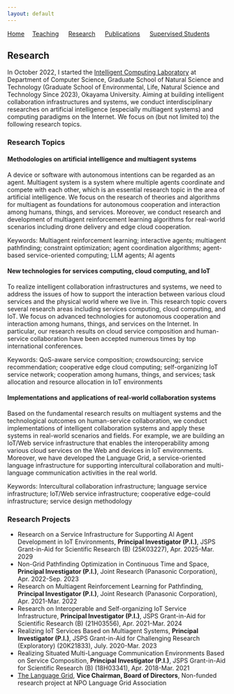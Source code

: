 ```yaml
---
layout: default
---
```


[Home](https://lindh.github.io/)&emsp; [Teaching](./teaching.html) &emsp; [Research](./research.html) &emsp; [Publications](./publication.html) &emsp; [Supervised Students](./students.html) 

## Research
In October 2022, I started the [Intelligent Computing Laboratory](https://www.ic.cs.okayama-u.ac.jp/en/) at Department of Computer Science, Graduate School of Natural Science and Technology (Graduate School of Environmental, Life, Natural Science and Technology Since 2023), Okayama University. Aiming at building intelligent collaboration infrastructures and systems, we conduct interdisciplinary researches on artificial intelligence (especially multiagent systems) and computing paradigms on the Internet. We focus on (but not limited to) the following research topics.

### Research Topics
#### Methodologies on artificial intelligence and multiagent systems
A device or software with autonomous intentions can be regarded as an agent. Multiagent system is a system where multiple agents coordinate and compete with each other, which is an essential research topic in the area of artificial intelligence. We focus on the research of theories and algorithms for multiagent as foundations for autonomous cooperation and interaction among humans, things, and services. Moreover, we conduct research and development of multiagent reinforcement learning algorithms for real-world scenarios including drone delivery and edge cloud cooperation.

Keywords: Multiagent reinforcement learning; interactive agents; multiagent pathfinding; constraint optimization; agent coordination algorithms; agent-based service-oriented computing; LLM agents; AI agents

#### New technologies for services computing, cloud computing, and IoT
To realize intelligent collaboration infrastructures and systems, we need to address the issues of how to support the interaction between various cloud services and the physical world where we live in. This research topic covers several research areas including services computing, cloud computing, and IoT. We focus on advanced technologies for autonomous cooperation and interaction among humans, things, and services on the Internet. In particular, our research results on cloud service composition and human-service collaboration have been accepted numerous times by top international conferences.

Keywords: QoS-aware service composition; crowdsourcing; service recommendation; cooperative edge cloud computing; self-organizing IoT service network; cooperation among humans, things, and services; task allocation and resource allocation in IoT environments

#### Implementations and applications of real-world collaboration systems
Based on the fundamental research results on multiagent systems and the technological outcomes on human-service collaboration, we conduct implementations of intelligent collaboration systems and apply these systems in real-world scenarios and fields. For example, we are building an IoT/Web service infrastructure that enables the interoperability among various cloud services on the Web and devices in IoT environments. Moreover, we have developed the Language Grid, a service-oriented language infrastructure for supporting intercultural collaboration and multi-language communication activities in the real world.

Keywords: Intercultural collaboration infrastructure; language service infrastructure; IoT/Web service infrastructure; cooperative edge-could infrastructure; service design methodology

### Research Projects
- Research on a Service Infrastructure for Supporting AI Agent Development in IoT Environments, **Principal Investigator (P.I.)**, JSPS Grant-in-Aid for Scientific Research (B) (25K03227), Apr. 2025-Mar. 2029
- Non-Grid Pathfinding Optimization in Continuous Time and Space, **Principal Investigator (P.I.)**, Joint Research (Panasonic Corporation), Apr. 2022-Sep. 2023
- Research on Multiagent Reinforcement Learning for Pathfinding, **Principal Investigator (P.I.)**, Joint Research (Panasonic Corporation), Apr. 2021-Mar. 2022
- Research on Interoperable and Self-organizing IoT Service Infrastructure, **Principal Investigator (P.I.)**, JSPS Grant-in-Aid for Scientific Research (B) (21H03556), Apr. 2021-Mar. 2024
- Realizing IoT Services Based on Multiagent Systems, **Principal Investigator (P.I.)**, JSPS Grant-in-Aid for Challenging Research (Exploratory) (20K21833), July. 2020-Mar. 2023
- Realizing Situated Multi-Language Communication Environments Based on Service Composition, **Principal Investigator (P.I.)**, JSPS Grant-in-Aid for Scientific Research (B) (18H03341), Apr. 2018-Mar. 2021
- [The Language Grid](http://langrid.org), **Vice Chairman, Board of Directors**, Non-funded research project at NPO Language Grid Association